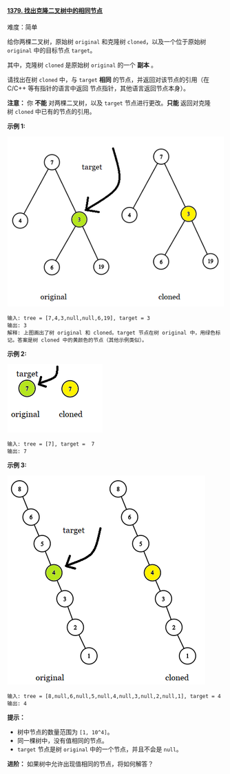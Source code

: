 #### [1379\. 找出克隆二叉树中的相同节点](https://leetcode.cn/problems/find-a-corresponding-node-of-a-binary-tree-in-a-clone-of-that-tree/)

难度：简单

给你两棵二叉树，原始树 `original` 和克隆树 `cloned`，以及一个位于原始树 `original` 中的目标节点 `target`。

其中，克隆树 `cloned` 是原始树 `original` 的一个 **副本** 。

请找出在树 `cloned` 中，与 `target` **相同** 的节点，并返回对该节点的引用（在 C/C++ 等有指针的语言中返回 节点指针，其他语言返回节点本身）。

**注意：** 你 **不能** 对两棵二叉树，以及 `target` 节点进行更改。**只能** 返回对克隆树 `cloned` 中已有的节点的引用。

**示例 1:**

![](./assets/img/Question1379_01.png)

```
输入: tree = [7,4,3,null,null,6,19], target = 3
输出: 3
解释: 上图画出了树 original 和 cloned。target 节点在树 original 中，用绿色标记。答案是树 cloned 中的黄颜色的节点（其他示例类似）。
```

**示例 2:**

![](./assets/img/Question1379_02.png)

```
输入: tree = [7], target =  7
输出: 7
```

**示例 3:**

![](./assets/img/Question1379_03.png)

```
输入: tree = [8,null,6,null,5,null,4,null,3,null,2,null,1], target = 4
输出: 4
```

**提示：**

-   树中节点的数量范围为 `[1, 10^4]`。
-   同一棵树中，没有值相同的节点。
-   `target` 节点是树 `original` 中的一个节点，并且不会是 `null`。

**进阶：** 如果树中允许出现值相同的节点，将如何解答？
